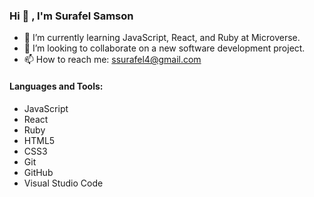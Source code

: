 ### Hi 👋 , I'm Surafel Samson


- 🌱 I’m currently learning JavaScript, React, and Ruby at Microverse.
- 👯 I’m looking to collaborate on a new software development project.
- 📫 How to reach me: ssurafel4@gmail.com

#### Languages and Tools:

- JavaScript
- React
- Ruby
- HTML5
- CSS3
- Git
- GitHub
- Visual Studio Code

